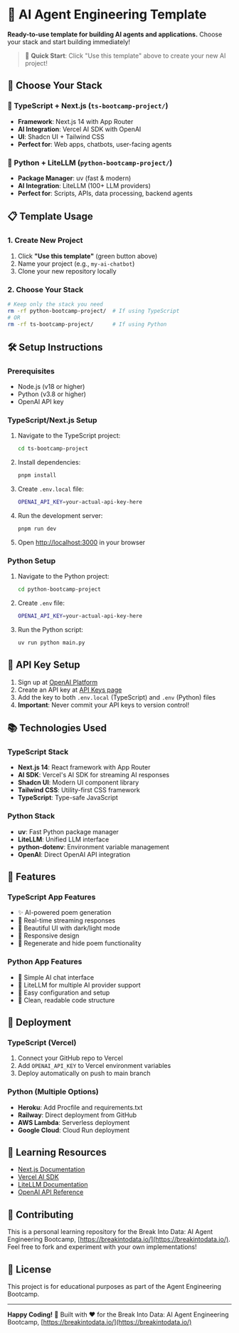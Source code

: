 # 🤖 AI Agent Engineering Template

**Ready-to-use template for building AI agents and applications.** Choose your stack and start building immediately!

> 🚀 **Quick Start**: Click "Use this template" above to create your new AI project!

## 🎯 Choose Your Stack

### 🚀 TypeScript + Next.js (`ts-bootcamp-project/`)
- **Framework**: Next.js 14 with App Router
- **AI Integration**: Vercel AI SDK with OpenAI
- **UI**: Shadcn UI + Tailwind CSS
- **Perfect for**: Web apps, chatbots, user-facing agents

### 🐍 Python + LiteLLM (`python-bootcamp-project/`)
- **Package Manager**: uv (fast & modern)
- **AI Integration**: LiteLLM (100+ LLM providers)
- **Perfect for**: Scripts, APIs, data processing, backend agents

## 📋 Template Usage

### 1. Create New Project
1. Click **"Use this template"** (green button above)
2. Name your project (e.g., `my-ai-chatbot`)
3. Clone your new repository locally

### 2. Choose Your Stack
```bash
# Keep only the stack you need
rm -rf python-bootcamp-project/  # If using TypeScript
# OR
rm -rf ts-bootcamp-project/      # If using Python
```

## 🛠️ Setup Instructions

### Prerequisites
- Node.js (v18 or higher)
- Python (v3.8 or higher)
- OpenAI API key

### TypeScript/Next.js Setup

1. Navigate to the TypeScript project:
   ```bash
   cd ts-bootcamp-project
   ```

2. Install dependencies:
   ```bash
   pnpm install
   ```

3. Create `.env.local` file:
   ```bash
   OPENAI_API_KEY=your-actual-api-key-here
   ```

4. Run the development server:
   ```bash
   pnpm run dev
   ```

5. Open [http://localhost:3000](http://localhost:3000) in your browser

### Python Setup

1. Navigate to the Python project:
   ```bash
   cd python-bootcamp-project
   ```

2. Create `.env` file:
   ```bash
   OPENAI_API_KEY=your-actual-api-key-here
   ```

3. Run the Python script:
   ```bash
   uv run python main.py
   ```

## 🔑 API Key Setup

1. Sign up at [OpenAI Platform](https://platform.openai.com/)
2. Create an API key at [API Keys page](https://platform.openai.com/api-keys)
3. Add the key to both `.env.local` (TypeScript) and `.env` (Python) files
4. **Important**: Never commit your API keys to version control!

## 📚 Technologies Used

### TypeScript Stack
- **Next.js 14**: React framework with App Router
- **AI SDK**: Vercel's AI SDK for streaming AI responses
- **Shadcn UI**: Modern UI component library
- **Tailwind CSS**: Utility-first CSS framework
- **TypeScript**: Type-safe JavaScript

### Python Stack
- **uv**: Fast Python package manager
- **LiteLLM**: Unified LLM interface
- **python-dotenv**: Environment variable management
- **OpenAI**: Direct OpenAI API integration

## 🎯 Features

### TypeScript App Features
- ✨ AI-powered poem generation
- 🔄 Real-time streaming responses
- 🎨 Beautiful UI with dark/light mode
- 📱 Responsive design
- 🔄 Regenerate and hide poem functionality

### Python App Features
- 🤖 Simple AI chat interface
- 🔗 LiteLLM for multiple AI provider support
- 🔧 Easy configuration and setup
- 📝 Clean, readable code structure

## 🚀 Deployment

### TypeScript (Vercel)
1. Connect your GitHub repo to Vercel
2. Add `OPENAI_API_KEY` to Vercel environment variables
3. Deploy automatically on push to main branch

### Python (Multiple Options)
- **Heroku**: Add Procfile and requirements.txt
- **Railway**: Direct deployment from GitHub
- **AWS Lambda**: Serverless deployment
- **Google Cloud**: Cloud Run deployment

## 📖 Learning Resources

- [Next.js Documentation](https://nextjs.org/docs)
- [Vercel AI SDK](https://sdk.vercel.ai/)
- [LiteLLM Documentation](https://docs.litellm.ai/)
- [OpenAI API Reference](https://platform.openai.com/docs/api-reference)

## 🤝 Contributing

This is a personal learning repository for the Break Into Data: AI Agent Engineering Bootcamp, [https://breakintodata.io/](https://breakintodata.io/). Feel free to fork and experiment with your own implementations!

## 📄 License

This project is for educational purposes as part of the Agent Engineering Bootcamp.

---

**Happy Coding!** 🎉 Built with ❤️ for the Break Into Data: AI Agent Engineering Bootcamp, [https://breakintodata.io/](https://breakintodata.io/) 